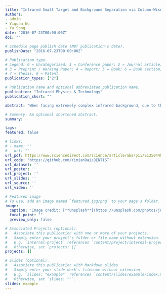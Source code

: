 ```yaml
---
title: "Infrared Small Target and Background Separation via Column-Wise Weighted Robust Principal Component Analysis"
authors:
- admin
- Yiquan Wu
- Yu Song
date: "2016-07-23T00:00:00Z"
doi: ""

# Schedule page publish date (NOT publication's date).
publishDate: "2016-07-23T00:00:00Z"

# Publication type.
# Legend: 0 = Uncategorized; 1 = Conference paper; 2 = Journal article;
# 3 = Preprint / Working Paper; 4 = Report; 5 = Book; 6 = Book section;
# 7 = Thesis; 8 = Patent
publication_types: ["2"]

# Publication name and optional abbreviated publication name.
publication: "Infrared Physics & Technology"
publication_short: ""

abstract: "When facing extremely complex infrared background, due to the defect of L1 norm based sparsity measure, the state-of-the-art infrared patch-image (IPI) model would be in a dilemma where either the dim targets are over-shrinked in the separation or the strong cloud edges remains in the target image. In order to suppress the strong edges while preserving the dim targets, a weighted infrared patch-image (WIPI) model is proposed, incorporating structural prior information into the process of infrared small target and background separation. Instead of adopting a global weight, we allocate adaptive weight to each column of the target patch-image according to its patch structure. Then the proposed WIPI model is converted to a column-wise weighted robust principal component analysis (CWRPCA) problem. In addition, a target unlikelihood coefficient is designed based on the steering kernel, serving as the adaptive weight for each column. Finally, in order to solve the CWPRCA problem, a solution algorithm is developed based on Alternating Direction Method (ADM). Detailed experiment results demonstrate that the proposed method has a significant improvement over the other nine classical or state-of-the-art methods in terms of subjective visual quality, quantitative evaluation indexes and convergence rate."

# Summary. An optional shortened abstract.
summary: 

tags:
featured: false

# links:
# - name: ""
#   url: ""
url_pdf: https://www.sciencedirect.com/science/article/abs/pii/S1350449516300834
url_code: 'https://github.com/YimianDai/DENTIST'
url_dataset: ''
url_poster: ''
url_project: ''
url_slides: ''
url_source: ''
url_video: ''

# Featured image
# To use, add an image named `featured.jpg/png` to your page's folder. 
image:
  caption: 'Image credit: [**Unsplash**](https://unsplash.com/photos/jdD8gXaTZsc)'
  focal_point: ""
  preview_only: false

# Associated Projects (optional).
#   Associate this publication with one or more of your projects.
#   Simply enter your project's folder or file name without extension.
#   E.g. `internal-project` references `content/project/internal-project/index.md`.
#   Otherwise, set `projects: []`.
projects: []

# Slides (optional).
#   Associate this publication with Markdown slides.
#   Simply enter your slide deck's filename without extension.
#   E.g. `slides: "example"` references `content/slides/example/index.md`.
#   Otherwise, set `slides: ""`.
slides: example
---
```

